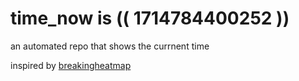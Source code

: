 # time_now is (( 1714784400252 ))

an automated repo that shows the currnent time

inspired by [breakingheatmap](https://github.com/breakingheatmap/breakingheatmap)